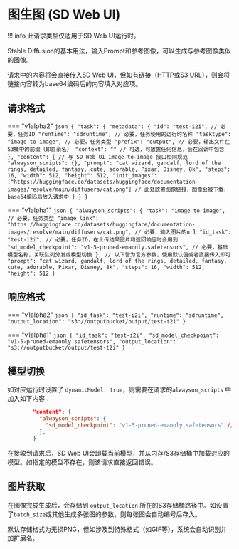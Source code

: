 # 图生图 (SD Web UI)

!!! info
    此请求类型仅适用于SD Web UI运行时。

Stable Diffusion的基本用法，输入Prompt和参考图像，可以生成与参考图像类似的图像。

请求中的内容将会直接传入SD Web UI，但如有链接（HTTP或S3 URL），则会将链接内容转为base64编码后的内容填入对应项。

## 请求格式

=== "v1alpha2"
    ```json
    {
      "task": {
        "metadata": {
          "id": "test-i2i", // 必要，任务ID
          "runtime": "sdruntime", // 必要，任务使用的运行时名称
          "tasktype": "image-to-image", // 必要，任务类型
          "prefix": "output", // 必要，输出文件在S3桶中的前缀（即目录名）
          "context": "" // 可选，可放置任何信息，会在回调中包含
        },
        "content": { // 与 SD Web UI image-to-image 接口相同规范
          "alwayson_scripts": {},
          "prompt": "cat wizard, gandalf, lord of the rings, detailed, fantasy, cute, adorable, Pixar, Disney, 8k",
          "steps": 16,
          "width": 512,
          "height": 512,
          "init_images": ["https://huggingface.co/datasets/huggingface/documentation-images/resolve/main/diffusers/cat.png"] // 此处放置图像链接，图像会被下载，base64编码后放入请求中
        }
      }
    }
    ```

=== "v1alpha1"
    ```json
    {
        "alwayson_scripts": {
            "task": "image-to-image", // 必要，任务类型
            "image_link": "https://huggingface.co/datasets/huggingface/documentation-images/resolve/main/diffusers/cat.png", // 必要，输入图片的url
            "id_task": "test-i2i", // 必要，任务ID，在上传结果图片和返回响应时会用到
            "sd_model_checkpoint": "v1-5-pruned-emaonly.safetensors", // 必要，基础模型名称，关联队列分发或模型切换
        },
        // 以下皆为官方参数，使用默认值或者直接传入即可
        "prompt": "cat wizard, gandalf, lord of the rings, detailed, fantasy, cute, adorable, Pixar, Disney, 8k",
        "steps": 16,
        "width": 512,
        "height": 512
    }
    ```

## 响应格式

=== "v1alpha2"
    ```json
    {
      "id_task": "test-i2i",
      "runtime": "sdruntime",
      "output_location": "s3://outputbucket/output/test-t2i"
    }
    ```

=== "v1alpha1"
    ```json
    {
      "id_task": "test-i2i",
      "sd_model_checkpoint": "v1-5-pruned-emaonly.safetensors",
      "output_location": "s3://outputbucket/output/test-t2i"
    }
    ```

## 模型切换

如对应运行时设置了 `dynamicModel: true`，则需要在请求的`alwayson_scripts` 中加入如下内容：

```json
        "content": {
          "alwayson_scripts": {
            "sd_model_checkpoint": "v1-5-pruned-emaonly.safetensors" //此处放入模型名称
          },
        }
```

在接收到请求后，SD Web UI会卸载当前模型，并从内存/S3存储桶中加载对应的模型。如指定的模型不存在，则该请求直接返回错误。

## 图片获取

在图像完成生成后，会存储到 `output_location` 所在的S3存储桶路径中。如设置了`batch_size`或其他生成多张图的参数，则每张图会自动编号后存入。

默认存储格式为无损PNG，但如涉及到特殊格式（如GIF等），系统会自动识别并加扩展名。
